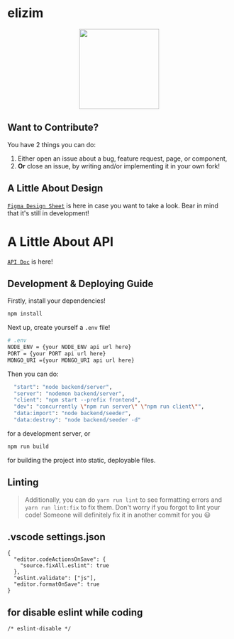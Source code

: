 # elizim 
<p align="center"><img src="https://user-images.githubusercontent.com/56169582/115157509-6b40a480-a092-11eb-9446-56b45f93172c.png" width="180px"/></p>



## Want to Contribute?

You have 2 things you can do:

1. Either open an issue about a bug, feature request, page, or component,
2. __Or__ close an issue, by writing and/or implementing it in your own fork!



## A Little About Design

[`Figma Design Sheet`](https://www.figma.com)
is here in case you want to take a look.
Bear in mind that it's still in development!

# A Little About API
[`API Doc`](https://documenter.getpostman.com/view/15075082/TzJsfdQ2) is here!

## Development & Deploying Guide

Firstly, install your dependencies!

```sh
npm install
```

Next up, create yourself a `.env` file!

```sh
# .env
NODE_ENV = {your NODE_ENV api url here}
PORT = {your PORT api url here}
MONGO_URI ={your MONGO_URI api url here}
```

Then you can do:

```sh
  "start": "node backend/server",
  "server": "nodemon backend/server",
  "client": "npm start --prefix frontend",
  "dev": "concurrently \"npm run server\" \"npm run client\"",
  "data:import": "node backend/seeder",
  "data:destroy": "node backend/seeder -d"
```

for a development server, or

```sh
npm run build
```

for building the project into static, deployable files.


## Linting

> Additionally, you can do `yarn run lint` to see formatting errors
> and `yarn run lint:fix` to fix them.
> Don't worry if you forgot to lint your code!
> Someone will definitely fix it in another commit for you :smiley:


## .vscode settings.json
```
{
  "editor.codeActionsOnSave": {
    "source.fixAll.eslint": true
  },
  "eslint.validate": ["js"],
  "editor.formatOnSave": true
}
```
## for disable eslint while coding
```
/* eslint-disable */
```


